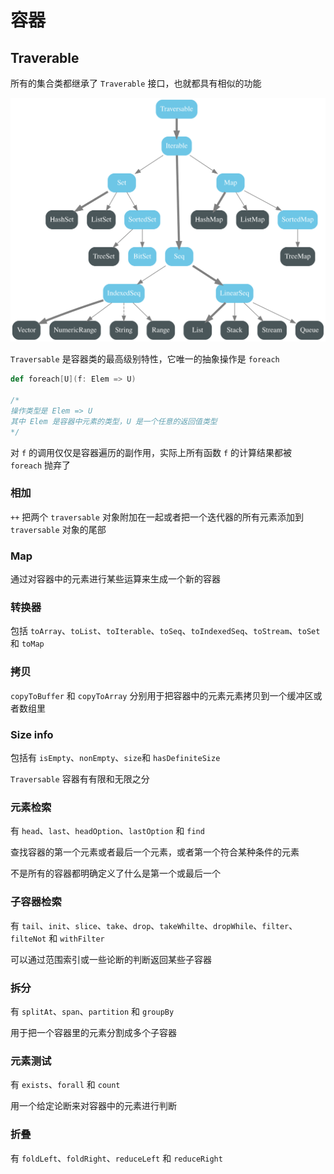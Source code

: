 # 容器

## Traverable

所有的集合类都继承了 `Traverable` 接口，也就都具有相似的功能

![](../../Picture/Languages/scala/02.svg)

`Traversable` 是容器类的最高级别特性，它唯一的抽象操作是 `foreach`

```scala
def foreach[U](f: Elem => U)

/*
操作类型是 Elem => U
其中 Elem 是容器中元素的类型，U 是一个任意的返回值类型
*/
```

对 `f` 的调用仅仅是容器遍历的副作用，实际上所有函数 `f` 的计算结果都被 `foreach` 抛弃了

### 相加

`++` 把两个 `traversable` 对象附加在一起或者把一个迭代器的所有元素添加到 `traversable` 对象的尾部

### Map

通过对容器中的元素进行某些运算来生成一个新的容器

### 转换器

包括 `toArray`、`toList`、`toIterable`、`toSeq`、`toIndexedSeq`、`toStream`、`toSet` 和 `toMap`

### 拷贝

`copyToBuffer` 和 `copyToArray` 分别用于把容器中的元素元素拷贝到一个缓冲区或者数组里

### Size info

包括有 `isEmpty`、`nonEmpty`、`size`和 `hasDefiniteSize`

`Traversable` 容器有有限和无限之分

### 元素检索

有 `head`、`last`、`headOption`、`lastOption` 和 `find`

查找容器的第一个元素或者最后一个元素，或者第一个符合某种条件的元素

不是所有的容器都明确定义了什么是第一个或最后一个

### 子容器检索

有 `tail`、`init`、`slice`、`take`、`drop`、`takeWhilte`、`dropWhile`、`filter`、`filteNot` 和 `withFilter`

可以通过范围索引或一些论断的判断返回某些子容器

### 拆分

有 `splitAt`、`span`、`partition` 和 `groupBy`

用于把一个容器里的元素分割成多个子容器

### 元素测试

有 `exists`、`forall` 和 `count`

用一个给定论断来对容器中的元素进行判断

### 折叠

有 `foldLeft`、`foldRight`、`reduceLeft` 和 `reduceRight`